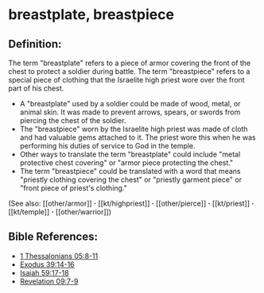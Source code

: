 # breastplate, breastpiece #

## Definition: ##

The term "breastplate" refers to a piece of armor covering the front of the chest to protect a soldier during battle. The term "breastpiece" refers to a special piece of clothing that the Israelite high priest wore over the front part of his chest.

* A "breastplate" used by a soldier could be made of wood, metal, or animal skin. It was made to prevent arrows, spears, or swords from piercing the chest of the soldier.
* The "breastpiece" worn by the Israelite high priest was made of cloth and had valuable gems attached to it. The priest wore this when he was performing his duties of service to God in the temple.
* Other ways to translate the term "breastplate" could include "metal protective chest covering" or "armor piece protecting the chest."
* The term "breastpiece" could be translated with a word that means "priestly clothing covering the chest" or "priestly garment piece" or "front piece of priest's clothing."

(See also: [[other/armor]] **·** [[kt/highpriest]] **·** [[other/pierce]] **·** [[kt/priest]] **·** [[kt/temple]] **·** [[other/warrior]])

## Bible References: ##

* [1 Thessalonians 05:8-11](en/tn/1th/help/05/08)
* [Exodus 39:14-16](en/tn/exo/help/39/14)
* [Isaiah 59:17-18](en/tn/isa/help/59/17)
* [Revelation 09:7-9](en/tn/rev/help/09/07)